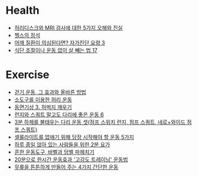 Health
======
* [허리디스크와 MRI 검사에 대한 5가지 오해와 진실](http://ppss.kr/archives/38267)
* [헬스의 정석](http://ppss.kr/archives/38193)
* [어깨 질환이 의심된다면? 자가진단 요령 3](http://www.huffingtonpost.kr/2015/04/25/story_n_7141590.html)
* [식단 조절이나 운동 없이 살 빼는 법 17](http://www.huffingtonpost.kr/2015/05/15/story_n_7289058.html)

# Exercise
* [걷기 운동, 그 효과와 올바른 방법](http://ppss.kr/archives/41198)
* [소도구를 이용한 허리 운동](http://media.daum.net/life/health/today)
* [동면기상 3. 허벅지 깨우기](http://media.daum.net/life/health/diet/newsview?newsId=20150217101005862&RIGHT_LIFE=R1)
* [런지와 스쿼트 말고도 다리에 좋은 운동 6](http://www.huffingtonpost.kr/2015/01/07/story_n_6427164.html)
* [3분 하체를 불태우는 다리 운동 셋(점프 스위치 런지, 점프 스쿼트, 네로+와이드 점프 스쿼트)](http://trainerkang.com/2085)
* [셀룰라이트를 없애기 위해 당장 시작해야 할 운동 5가지](http://www.huffingtonpost.kr/2015/04/09/story_n_7006794.html)
* [하루 종일 앉아 있는 사람들을 위한 2분 요가](http://www.huffingtonpost.kr/2015/04/23/story_n_7123940.html)
* [흔한 운동도구, 바벨과 덤벨 파헤치기](http://www.huffingtonpost.kr/azura-lee/story_b_7199070.html)
* [20분으로 한시간 운동효과 '고강도 트레이닝' 운동법](http://media.daum.net/life/health/diet/newsview?newsId=20150427171615033)
* [무릎을 튼튼하게 만들어 주는 4가지 간단한 운동](http://www.huffingtonpost.kr/yongwhan-park/story_b_7239940.html)
